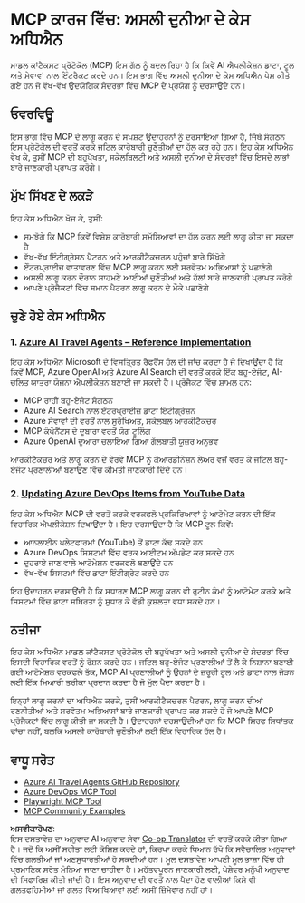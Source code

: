 <!--
CO_OP_TRANSLATOR_METADATA:
{
  "original_hash": "6c11b6162171abc895ed75d1e0f368a3",
  "translation_date": "2025-06-20T19:07:11+00:00",
  "source_file": "09-CaseStudy/README.md",
  "language_code": "pa"
}
-->
# MCP ਕਾਰਜ ਵਿੱਚ: ਅਸਲੀ ਦੁਨੀਆ ਦੇ ਕੇਸ ਅਧਿਐਨ

ਮਾਡਲ ਕਾਂਟੈਕਸਟ ਪ੍ਰੋਟੋਕੋਲ (MCP) ਇਸ ਗੱਲ ਨੂੰ ਬਦਲ ਰਿਹਾ ਹੈ ਕਿ ਕਿਵੇਂ AI ਐਪਲੀਕੇਸ਼ਨ ਡਾਟਾ, ਟੂਲ ਅਤੇ ਸੇਵਾਵਾਂ ਨਾਲ ਇੰਟਰੈਕਟ ਕਰਦੇ ਹਨ। ਇਸ ਭਾਗ ਵਿੱਚ ਅਸਲੀ ਦੁਨੀਆ ਦੇ ਕੇਸ ਅਧਿਐਨ ਪੇਸ਼ ਕੀਤੇ ਗਏ ਹਨ ਜੋ ਵੱਖ-ਵੱਖ ਉਦਯੋਗਿਕ ਸੰਦਰਭਾਂ ਵਿੱਚ MCP ਦੇ ਪ੍ਰਯੋਗ ਨੂੰ ਦਰਸਾਉਂਦੇ ਹਨ।

## ਓਵਰਵਿਊ

ਇਸ ਭਾਗ ਵਿੱਚ MCP ਦੇ ਲਾਗੂ ਕਰਨ ਦੇ ਸਪਸ਼ਟ ਉਦਾਹਰਨਾਂ ਨੂੰ ਦਰਸਾਇਆ ਗਿਆ ਹੈ, ਜਿੱਥੇ ਸੰਗਠਨ ਇਸ ਪ੍ਰੋਟੋਕੋਲ ਦੀ ਵਰਤੋਂ ਕਰਕੇ ਜਟਿਲ ਕਾਰੋਬਾਰੀ ਚੁਣੌਤੀਆਂ ਦਾ ਹੱਲ ਕਰ ਰਹੇ ਹਨ। ਇਹ ਕੇਸ ਅਧਿਐਨ ਵੇਖ ਕੇ, ਤੁਸੀਂ MCP ਦੀ ਬਹੁਪੱਖਤਾ, ਸਕੇਲਬਿਲਟੀ ਅਤੇ ਅਸਲੀ ਦੁਨੀਆ ਦੇ ਸੰਦਰਭਾਂ ਵਿੱਚ ਇਸਦੇ ਲਾਭਾਂ ਬਾਰੇ ਜਾਣਕਾਰੀ ਪ੍ਰਾਪਤ ਕਰੋਗੇ।

## ਮੁੱਖ ਸਿੱਖਣ ਦੇ ਲਕੜੇ

ਇਹ ਕੇਸ ਅਧਿਐਨ ਖੋਜ ਕੇ, ਤੁਸੀਂ:

- ਸਮਝੋਗੇ ਕਿ MCP ਕਿਵੇਂ ਵਿਸ਼ੇਸ਼ ਕਾਰੋਬਾਰੀ ਸਮੱਸਿਆਵਾਂ ਦਾ ਹੱਲ ਕਰਨ ਲਈ ਲਾਗੂ ਕੀਤਾ ਜਾ ਸਕਦਾ ਹੈ
- ਵੱਖ-ਵੱਖ ਇੰਟੀਗ੍ਰੇਸ਼ਨ ਪੈਟਰਨ ਅਤੇ ਆਰਕੀਟੈਕਚਰਲ ਪਹੁੰਚਾਂ ਬਾਰੇ ਸਿੱਖੋਗੇ
- ਏੰਟਰਪ੍ਰਾਈਜ਼ ਵਾਤਾਵਰਣ ਵਿੱਚ MCP ਲਾਗੂ ਕਰਨ ਲਈ ਸਰਵੋਤਮ ਅਭਿਆਸਾਂ ਨੂੰ ਪਛਾਣੋਗੇ
- ਅਸਲੀ ਲਾਗੂ ਕਰਨ ਦੌਰਾਨ ਸਾਹਮਣੇ ਆਈਆਂ ਚੁਣੌਤੀਆਂ ਅਤੇ ਹੱਲਾਂ ਬਾਰੇ ਜਾਣਕਾਰੀ ਪ੍ਰਾਪਤ ਕਰੋਗੇ
- ਆਪਣੇ ਪ੍ਰੋਜੈਕਟਾਂ ਵਿੱਚ ਸਮਾਨ ਪੈਟਰਨ ਲਾਗੂ ਕਰਨ ਦੇ ਮੌਕੇ ਪਛਾਣੋਗੇ

## ਚੁਣੇ ਹੋਏ ਕੇਸ ਅਧਿਐਨ

### 1. [Azure AI Travel Agents – Reference Implementation](./travelagentsample.md)

ਇਹ ਕੇਸ ਅਧਿਐਨ Microsoft ਦੇ ਵਿਸਤ੍ਰਿਤ ਰੈਫਰੈਂਸ ਹੱਲ ਦੀ ਜਾਂਚ ਕਰਦਾ ਹੈ ਜੋ ਦਿਖਾਉਂਦਾ ਹੈ ਕਿ ਕਿਵੇਂ MCP, Azure OpenAI ਅਤੇ Azure AI Search ਦੀ ਵਰਤੋਂ ਕਰਕੇ ਇੱਕ ਬਹੁ-ਏਜੰਟ, AI-ਚਲਿਤ ਯਾਤਰਾ ਯੋਜਨਾ ਐਪਲੀਕੇਸ਼ਨ ਬਣਾਈ ਜਾ ਸਕਦੀ ਹੈ। ਪ੍ਰੋਜੈਕਟ ਵਿੱਚ ਸ਼ਾਮਲ ਹਨ:

- MCP ਰਾਹੀਂ ਬਹੁ-ਏਜੰਟ ਸੰਗਠਨ
- Azure AI Search ਨਾਲ ਏੰਟਰਪ੍ਰਾਈਜ਼ ਡਾਟਾ ਇੰਟੀਗ੍ਰੇਸ਼ਨ
- Azure ਸੇਵਾਵਾਂ ਦੀ ਵਰਤੋਂ ਨਾਲ ਸੁਰੱਖਿਅਤ, ਸਕੇਲਬਲ ਆਰਕੀਟੈਕਚਰ
- MCP ਕੰਪੋਨੈਂਟਸ ਦੇ ਦੁਬਾਰਾ ਵਰਤੋਂ ਯੋਗ ਟੂਲਿੰਗ
- Azure OpenAI ਦੁਆਰਾ ਚਲਾਇਆ ਗਿਆ ਗੱਲਬਾਤੀ ਯੂਜ਼ਰ ਅਨੁਭਵ

ਆਰਕੀਟੈਕਚਰ ਅਤੇ ਲਾਗੂ ਕਰਨ ਦੇ ਵੇਰਵੇ MCP ਨੂੰ ਕੋਆਰਡੀਨੇਸ਼ਨ ਲੇਅਰ ਵਜੋਂ ਵਰਤ ਕੇ ਜਟਿਲ ਬਹੁ-ਏਜੰਟ ਪ੍ਰਣਾਲੀਆਂ ਬਣਾਉਣ ਵਿੱਚ ਕੀਮਤੀ ਜਾਣਕਾਰੀ ਦਿੰਦੇ ਹਨ।

### 2. [Updating Azure DevOps Items from YouTube Data](./UpdateADOItemsFromYT.md)

ਇਹ ਕੇਸ ਅਧਿਐਨ MCP ਦੀ ਵਰਤੋਂ ਕਰਕੇ ਵਰਕਫਲੋ ਪ੍ਰਕਿਰਿਆਵਾਂ ਨੂੰ ਆਟੋਮੇਟ ਕਰਨ ਦੀ ਇੱਕ ਵਿਹਾਰਿਕ ਐਪਲੀਕੇਸ਼ਨ ਦਿਖਾਉਂਦਾ ਹੈ। ਇਹ ਦਰਸਾਉਂਦਾ ਹੈ ਕਿ MCP ਟੂਲ ਕਿਵੇਂ:

- ਆਨਲਾਈਨ ਪਲੇਟਫਾਰਮਾਂ (YouTube) ਤੋਂ ਡਾਟਾ ਕੱਢ ਸਕਦੇ ਹਨ
- Azure DevOps ਸਿਸਟਮਾਂ ਵਿੱਚ ਵਰਕ ਆਈਟਮ ਅੱਪਡੇਟ ਕਰ ਸਕਦੇ ਹਨ
- ਦੁਹਰਾਏ ਜਾਣ ਵਾਲੇ ਆਟੋਮੇਸ਼ਨ ਵਰਕਫਲੋ ਬਣਾਉਂਦੇ ਹਨ
- ਵੱਖ-ਵੱਖ ਸਿਸਟਮਾਂ ਵਿੱਚ ਡਾਟਾ ਇੰਟੀਗ੍ਰੇਟ ਕਰਦੇ ਹਨ

ਇਹ ਉਦਾਹਰਨ ਦਰਸਾਉਂਦੀ ਹੈ ਕਿ ਸਧਾਰਣ MCP ਲਾਗੂ ਕਰਨ ਵੀ ਰੁਟੀਨ ਕੰਮਾਂ ਨੂੰ ਆਟੋਮੇਟ ਕਰਕੇ ਅਤੇ ਸਿਸਟਮਾਂ ਵਿੱਚ ਡਾਟਾ ਸਥਿਰਤਾ ਨੂੰ ਸੁਧਾਰ ਕੇ ਵੱਡੀ ਕੁਸ਼ਲਤਾ ਵਧਾ ਸਕਦੇ ਹਨ।

## ਨਤੀਜਾ

ਇਹ ਕੇਸ ਅਧਿਐਨ ਮਾਡਲ ਕਾਂਟੈਕਸਟ ਪ੍ਰੋਟੋਕੋਲ ਦੀ ਬਹੁਪੱਖਤਾ ਅਤੇ ਅਸਲੀ ਦੁਨੀਆ ਦੇ ਸੰਦਰਭਾਂ ਵਿੱਚ ਇਸਦੀ ਵਿਹਾਰਿਕ ਵਰਤੋਂ ਨੂੰ ਰੋਸ਼ਨ ਕਰਦੇ ਹਨ। ਜਟਿਲ ਬਹੁ-ਏਜੰਟ ਪ੍ਰਣਾਲੀਆਂ ਤੋਂ ਲੈ ਕੇ ਨਿਸ਼ਾਨਾ ਬਣਾਈ ਗਈ ਆਟੋਮੇਸ਼ਨ ਵਰਕਫਲੋ ਤੱਕ, MCP AI ਪ੍ਰਣਾਲੀਆਂ ਨੂੰ ਉਹਨਾਂ ਦੇ ਜ਼ਰੂਰੀ ਟੂਲ ਅਤੇ ਡਾਟਾ ਨਾਲ ਜੋੜਨ ਲਈ ਇੱਕ ਮਿਆਰੀ ਤਰੀਕਾ ਪ੍ਰਦਾਨ ਕਰਦਾ ਹੈ ਜੋ ਮੁੱਲ ਪੈਦਾ ਕਰਦਾ ਹੈ।

ਇਨ੍ਹਾਂ ਲਾਗੂ ਕਰਨਾਂ ਦਾ ਅਧਿਐਨ ਕਰਕੇ, ਤੁਸੀਂ ਆਰਕੀਟੈਕਚਰਲ ਪੈਟਰਨ, ਲਾਗੂ ਕਰਨ ਦੀਆਂ ਰਣਨੀਤੀਆਂ ਅਤੇ ਸਰਵੋਤਮ ਅਭਿਆਸਾਂ ਬਾਰੇ ਜਾਣਕਾਰੀ ਪ੍ਰਾਪਤ ਕਰ ਸਕਦੇ ਹੋ ਜੋ ਆਪਣੇ MCP ਪ੍ਰੋਜੈਕਟਾਂ ਵਿੱਚ ਲਾਗੂ ਕੀਤੀ ਜਾ ਸਕਦੀ ਹੈ। ਉਦਾਹਰਨਾਂ ਦਰਸਾਉਂਦੀਆਂ ਹਨ ਕਿ MCP ਸਿਰਫ ਸਿਧਾਂਤਕ ਢਾਂਚਾ ਨਹੀਂ, ਬਲਕਿ ਅਸਲੀ ਕਾਰੋਬਾਰੀ ਚੁਣੌਤੀਆਂ ਲਈ ਇੱਕ ਵਿਹਾਰਿਕ ਹੱਲ ਹੈ।

## ਵਾਧੂ ਸਰੋਤ

- [Azure AI Travel Agents GitHub Repository](https://github.com/Azure-Samples/azure-ai-travel-agents)
- [Azure DevOps MCP Tool](https://github.com/microsoft/azure-devops-mcp)
- [Playwright MCP Tool](https://github.com/microsoft/playwright-mcp)
- [MCP Community Examples](https://github.com/microsoft/mcp)

**ਅਸਵੀਕਾਰੋਪਣ**:  
ਇਸ ਦਸਤਾਵੇਜ਼ ਦਾ ਅਨੁਵਾਦ AI ਅਨੁਵਾਦ ਸੇਵਾ [Co-op Translator](https://github.com/Azure/co-op-translator) ਦੀ ਵਰਤੋਂ ਕਰਕੇ ਕੀਤਾ ਗਿਆ ਹੈ। ਜਦੋਂ ਕਿ ਅਸੀਂ ਸਹੀਤਾ ਲਈ ਕੋਸ਼ਿਸ਼ ਕਰਦੇ ਹਾਂ, ਕਿਰਪਾ ਕਰਕੇ ਧਿਆਨ ਰੱਖੋ ਕਿ ਸਵੈਚਾਲਿਤ ਅਨੁਵਾਦਾਂ ਵਿੱਚ ਗਲਤੀਆਂ ਜਾਂ ਅਣਸੁਧਾਰਤੀਆਂ ਹੋ ਸਕਦੀਆਂ ਹਨ। ਮੂਲ ਦਸਤਾਵੇਜ਼ ਆਪਣੀ ਮੂਲ ਭਾਸ਼ਾ ਵਿੱਚ ਹੀ ਪ੍ਰਮਾਣਿਕ ਸਰੋਤ ਮੰਨਿਆ ਜਾਣਾ ਚਾਹੀਦਾ ਹੈ। ਮਹੱਤਵਪੂਰਨ ਜਾਣਕਾਰੀ ਲਈ, ਪੇਸ਼ੇਵਰ ਮਨੁੱਖੀ ਅਨੁਵਾਦ ਦੀ ਸਿਫਾਰਿਸ਼ ਕੀਤੀ ਜਾਂਦੀ ਹੈ। ਇਸ ਅਨੁਵਾਦ ਦੀ ਵਰਤੋਂ ਨਾਲ ਪੈਦਾ ਹੋਣ ਵਾਲੀਆਂ ਕਿਸੇ ਵੀ ਗਲਤਫਹਿਮੀਆਂ ਜਾਂ ਗਲਤ ਵਿਆਖਿਆਵਾਂ ਲਈ ਅਸੀਂ ਜ਼ਿੰਮੇਵਾਰ ਨਹੀਂ ਹਾਂ।
